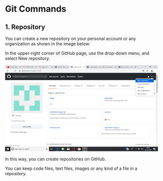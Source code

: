 # Git Commands
## 1. Repository 

You can create a new repository on your personal account or any organization as shown in the image below:

In the upper-right corner of GitHub page, use the  drop-down menu, and select New repository.


![](Images/gitCommands_Repository.png)

In this way, you can create repositories on GitHub. 

You can keep code files, text files, images or any kind of a file in a repository.
